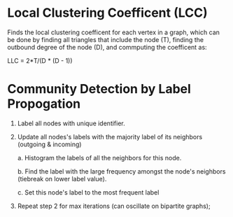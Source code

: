 
# Local Clustering Coefficent (LCC)

Finds the local clustering coefficent for each vertex in a graph, which can be done by finding all triangles that include the node (T), finding the outbound degree of the node (D), and commputing the coefficent as:

LLC = 2*T/(D * (D - 1))

# Community Detection by Label Propogation

1. Label all nodes with unique identifier.

2. Update all nodes's labels with the majority label of its neighbors (outgoing & incoming)

    a. Histogram the labels of all the neighbors for this node.

    b. Find the label with the large frequency amongst the node's neighbors (tiebreak on lower label value).

    c. Set this node's label to the most frequent label

3. Repeat step 2 for max iterations (can oscillate on bipartite graphs);

